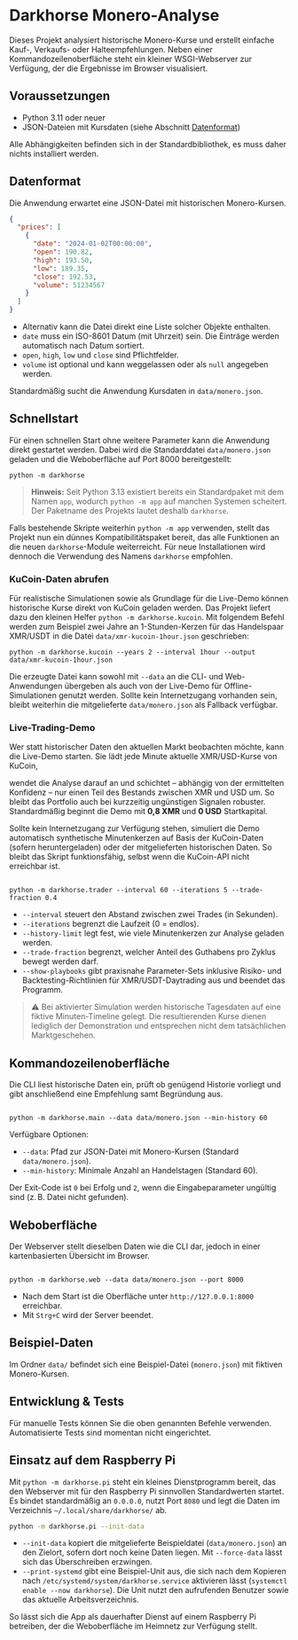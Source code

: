 # Darkhorse Monero-Analyse

Dieses Projekt analysiert historische Monero-Kurse und erstellt einfache Kauf-, Verkaufs- oder Halteempfehlungen. Neben einer Kommandozeilenoberfläche steht ein kleiner WSGI-Webserver zur Verfügung, der die Ergebnisse im Browser visualisiert.

## Voraussetzungen

* Python 3.11 oder neuer
* JSON-Dateien mit Kursdaten (siehe Abschnitt [Datenformat](#datenformat))

Alle Abhängigkeiten befinden sich in der Standardbibliothek, es muss daher nichts installiert werden.

## Datenformat

Die Anwendung erwartet eine JSON-Datei mit historischen Monero-Kursen.

```json
{
  "prices": [
    {
      "date": "2024-01-02T00:00:00",
      "open": 190.82,
      "high": 193.50,
      "low": 189.35,
      "close": 192.53,
      "volume": 51234567
    }
  ]
}
```

* Alternativ kann die Datei direkt eine Liste solcher Objekte enthalten.
* `date` muss ein ISO-8601 Datum (mit Uhrzeit) sein. Die Einträge werden automatisch nach Datum sortiert.
* `open`, `high`, `low` und `close` sind Pflichtfelder.
* `volume` ist optional und kann weggelassen oder als `null` angegeben werden.

Standardmäßig sucht die Anwendung Kursdaten in `data/monero.json`.

## Schnellstart

Für einen schnellen Start ohne weitere Parameter kann die Anwendung direkt
gestartet werden. Dabei wird die Standarddatei `data/monero.json` geladen und die Weboberfläche auf Port 8000 bereitgestellt:

```
python -m darkhorse
```

> **Hinweis:** Seit Python 3.13 existiert bereits ein Standardpaket mit dem
> Namen `app`, wodurch `python -m app` auf manchen Systemen scheitert. Der
> Paketname des Projekts lautet deshalb `darkhorse`.

Falls bestehende Skripte weiterhin `python -m app` verwenden, stellt das
Projekt nun ein dünnes Kompatibilitätspaket bereit, das alle Funktionen an die
neuen `darkhorse`-Module weiterreicht. Für neue Installationen wird dennoch die
Verwendung des Namens `darkhorse` empfohlen.

### KuCoin-Daten abrufen

Für realistische Simulationen sowie als Grundlage für die Live-Demo können
historische Kurse direkt von KuCoin geladen werden. Das Projekt liefert dazu den
kleinen Helfer ``python -m darkhorse.kucoin``. Mit folgendem Befehl werden zum
Beispiel zwei Jahre an 1-Stunden-Kerzen für das Handelspaar XMR/USDT in die
Datei ``data/xmr-kucoin-1hour.json`` geschrieben:

```
python -m darkhorse.kucoin --years 2 --interval 1hour --output data/xmr-kucoin-1hour.json
```

Die erzeugte Datei kann sowohl mit ``--data`` an die CLI- und Web-Anwendungen
übergeben als auch von der Live-Demo für Offline-Simulationen genutzt werden.
Sollte kein Internetzugang vorhanden sein, bleibt weiterhin die mitgelieferte
``data/monero.json`` als Fallback verfügbar.

### Live-Trading-Demo

Wer statt historischer Daten den aktuellen Markt beobachten möchte, kann die
Live-Demo starten. Sie lädt jede Minute aktuelle XMR/USD-Kurse von KuCoin,

wendet die Analyse darauf an und schichtet – abhängig von der ermittelten
Konfidenz – nur einen Teil des Bestands zwischen XMR und USD um. So bleibt das
Portfolio auch bei kurzzeitig ungünstigen Signalen robuster. Standardmäßig
beginnt die Demo mit **0,8 XMR** und **0 USD** Startkapital.



Sollte kein Internetzugang zur Verfügung stehen, simuliert die Demo automatisch
synthetische Minutenkerzen auf Basis der KuCoin-Daten (sofern heruntergeladen)
oder der mitgelieferten historischen Daten. So bleibt das Skript funktionsfähig,
selbst wenn die KuCoin-API nicht erreichbar ist.

```

python -m darkhorse.trader --interval 60 --iterations 5 --trade-fraction 0.4

```

* `--interval` steuert den Abstand zwischen zwei Trades (in Sekunden).
* `--iterations` begrenzt die Laufzeit (0 = endlos).
* `--history-limit` legt fest, wie viele Minutenkerzen zur Analyse geladen
  werden.
* `--trade-fraction` begrenzt, welcher Anteil des Guthabens pro Zyklus bewegt
  werden darf.
* `--show-playbooks` gibt praxisnahe Parameter-Sets inklusive Risiko- und
  Backtesting-Richtlinien für XMR/USDT-Daytrading aus und beendet das Programm.


> ⚠️ Bei aktivierter Simulation werden historische Tagesdaten auf eine
> fiktive Minuten-Timeline gelegt. Die resultierenden Kurse dienen lediglich der
> Demonstration und entsprechen nicht dem tatsächlichen Marktgeschehen.




## Kommandozeilenoberfläche

Die CLI liest historische Daten ein, prüft ob genügend Historie vorliegt und gibt anschließend eine Empfehlung samt Begründung aus.

```

python -m darkhorse.main --data data/monero.json --min-history 60

```

Verfügbare Optionen:

* `--data`: Pfad zur JSON-Datei mit Monero-Kursen (Standard `data/monero.json`).
* `--min-history`: Minimale Anzahl an Handelstagen (Standard 60).

Der Exit-Code ist `0` bei Erfolg und `2`, wenn die Eingabeparameter ungültig sind (z. B. Datei nicht gefunden).

## Weboberfläche

Der Webserver stellt dieselben Daten wie die CLI dar, jedoch in einer kartenbasierten Übersicht im Browser.

```

python -m darkhorse.web --data data/monero.json --port 8000

```

* Nach dem Start ist die Oberfläche unter `http://127.0.0.1:8000` erreichbar.
* Mit `Strg+C` wird der Server beendet.

## Beispiel-Daten

Im Ordner `data/` befindet sich eine Beispiel-Datei (`monero.json`) mit fiktiven Monero-Kursen.

## Entwicklung & Tests

Für manuelle Tests können Sie die oben genannten Befehle verwenden. Automatisierte Tests sind momentan nicht eingerichtet.

## Einsatz auf dem Raspberry Pi

Mit `python -m darkhorse.pi` steht ein kleines Dienstprogramm bereit, das den
Webserver mit für den Raspberry Pi sinnvollen Standardwerten startet. Es bindet
standardmäßig an `0.0.0.0`, nutzt Port `8080` und legt die Daten im Verzeichnis
`~/.local/share/darkhorse/` ab.

```bash
python -m darkhorse.pi --init-data
```

* `--init-data` kopiert die mitgelieferte Beispieldatei (`data/monero.json`) an
  den Zielort, sofern dort noch keine Daten liegen. Mit `--force-data` lässt
  sich das Überschreiben erzwingen.
* `--print-systemd` gibt eine Beispiel-Unit aus, die sich nach dem Kopieren nach
  `/etc/systemd/system/darkhorse.service` aktivieren lässt (`systemctl enable --now
  darkhorse`). Die Unit nutzt den aufrufenden Benutzer sowie das aktuelle
  Arbeitsverzeichnis.

So lässt sich die App als dauerhafter Dienst auf einem Raspberry Pi betreiben,
der die Weboberfläche im Heimnetz zur Verfügung stellt.
